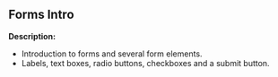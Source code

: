 ## Forms Intro

**Description:**
- Introduction to forms and several form elements.
- Labels, text boxes, radio buttons, checkboxes and a submit button.
